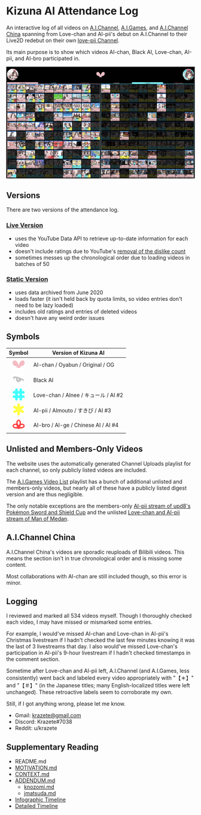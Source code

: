 # Kizuna AI Attendance Log

An interactive log of all videos on [A.I.Channel](https://youtube.com/aichannel), [A.I.Games](https://youtube.com/aigamesdayo), and [A.I.Channel China](https://youtube.com/channel/UCArUdy5xj0i0cTuhPHRVMpw) spanning from Love-chan and AI-pii's debut on A.I.Channel to their Live2D redebut on their own [love-pii Channel](https://youtube.com/channel/UCYm8zALd2uHqyy6C1tb4_zA).

Its main purpose is to show which videos AI-chan, Black AI, Love-chan, AI-pii, and AI-bro participated in.

![ailovepii](ailovepii.gif)

## Versions

There are two versions of the attendance log.

### [Live Version](https://krazete.github.io/ailog/live)

* uses the YouTube Data API to retrieve up-to-date information for each video
* doesn't include ratings due to YouTube's [removal of the dislike count](https://blog.youtube/news-and-events/update-to-youtube)
* sometimes messes up the chronological order due to loading videos in batches of 50

### [Static Version](https://krazete.github.io/ailog/static)

* uses data archived from June 2020
* loads faster (it isn't held back by quota limits, so video entries don't need to be lazy loaded)
* includes old ratings and entries of deleted videos
* doesn't have any weird order issues

## Symbols

|Symbol|Version of Kizuna AI|
|:-:|-|
|<img src="icon/ai.png" width="32px">|AI-chan / Oyabun / Original / OG|
|<img src="icon/black.png" width="32px">|Black AI|
|<img src="icon/love.png" width="32px">|Love-chan / AInee / キュール / AI #2|
|<img src="icon/pii.png" width="32px">|AI-pii / AImouto / すきぴ / AI #3|
|<img src="icon/bro.png" width="32px">|AI-bro / AI-ge / Chinese AI / AI #4|

## Unlisted and Members-Only Videos

The website uses the automatically generated Channel Uploads playlist for each channel, so only publicly listed videos are included.

The [A.I.Games Video List](https://youtube.com/playlist?list=PLWkRfirH7n-tCgddNgyWCSK8QGsK8EV7L) playlist has a bunch of additional unlisted and members-only videos, but nearly all of these have a publicly listed digest version and are thus negligible.

The only notable exceptions are the members-only [AI-pii stream of upd8's Pokémon Sword and Shield Cup](https://youtu.be/AQuB3W1p4Yg) and the unlisted [Love-chan and AI-pii stream of Man of Medan](https://youtu.be/dzmzokLdeIA).

## A.I.Channel China

A.I.Channel China's videos are sporadic reuploads of Bilibili videos.
This means the section isn't in true chronological order and is missing some content.

Most collaborations with AI-chan are still included though, so this error is minor.

## Logging

I reviewed and marked all 534 videos myself.
Though I thoroughly checked each video, I may have missed or mismarked some entries.

For example, I would've missed AI-chan and Love-chan in AI-pii's Christmas livestream if I hadn't checked the last few minutes knowing it was the last of 3 livestreams that day.
I also would've missed Love-chan's participation in AI-pii's 9-hour livestream if I hadn't checked timestamps in the comment section.

Sometime after Love-chan and AI-pii left, A.I.Channel (and A.I.Games, less consistently) went back and labeled every video appropriately with "【＊】" and "【＃】" (in the Japanese titles; many English-localized titles were left unchanged). These retroactive labels seem to corroborate my own.

Still, if I got anything wrong, please let me know.

* Gmail: krazete@gmail.com
* Discord: Krazete#7038
* Reddit: u/krazete

## Supplementary Reading

* README.md
* [MOTIVATION.md](https://github.com/Krazete/ailog/blob/master/MOTIVATION.md)
* [CONTEXT.md](https://github.com/Krazete/ailog/blob/master/CONTEXT.md)
* [ADDENDUM.md](https://github.com/Krazete/ailog/blob/master/ADDENDUM.md)
  * [knozomi.md](https://github.com/Krazete/ailog/blob/master/knozomi.md)
  * [jmatsuda.md](https://github.com/Krazete/ailog/blob/master/jmatsuda.md)
* [Infographic Timeline](https://twitter.com/kizunaaiss/status/1327967483932725251)
* [Detailed Timeline](https://docs.google.com/document/d/1wFML_LXAbKEIuRu42vN_GW7hIqqPU4DDfQALbvCv4FI)
